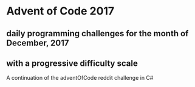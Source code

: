 # Advent of Code 2017 
## daily programming challenges for the month of December, 2017
## with a progressive difficulty scale
A continuation of the adventOfCode reddit challenge in C#
